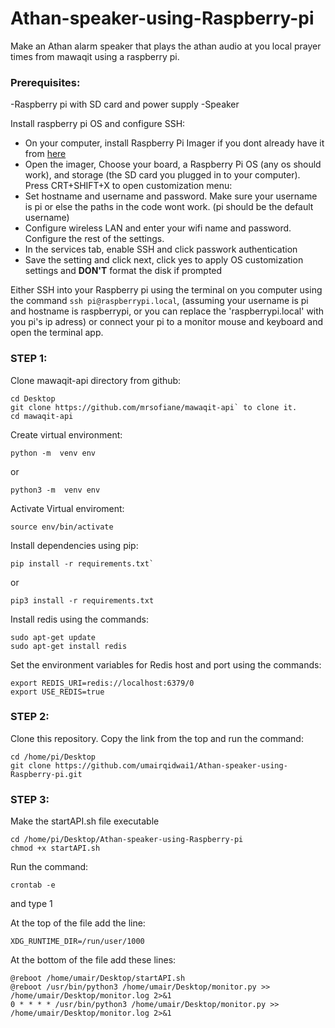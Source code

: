 # Athan-speaker-using-Raspberry-pi
Make an Athan alarm speaker that plays the athan audio at you local prayer times from mawaqit using a raspberry pi.

### Prerequisites: 
 -Raspberry pi with SD card and power supply
 -Speaker

Install raspberry pi OS and configure SSH:
 - On your computer, install Raspberry Pi Imager if you dont already have it from [here](https://www.raspberrypi.com/software/)
 - Open the imager, Choose your board, a Raspberry Pi OS (any os should work), and storage (the SD card you plugged in to your computer).
Press CRT+SHIFT+X to open customization menu: 
 - Set hostname and username and password. Make sure your username is pi or else the paths in the code wont work. (pi should be the default username)
 - Configure wireless LAN and enter your wifi name and password. Configure the rest of the settings.
 - In the services tab, enable SSH and click passwork authentication
 - Save the setting and click next, click yes to apply OS customization settings and **DON'T** format the disk if prompted

Either SSH into your Raspberry pi using the terminal on you computer using the command `ssh pi@raspberrypi.local`, (assuming your username is pi and hostname is raspberrypi, or you can replace the 'raspberrypi.local' with you pi's ip adress) or connect your pi to a monitor mouse and keyboard and open the terminal app.



### STEP 1:
Clone mawaqit-api directory from github:
```
cd Desktop
git clone https://github.com/mrsofiane/mawaqit-api` to clone it.
cd mawaqit-api
```
Create virtual environment:
```
python -m  venv env
```
or
```
python3 -m  venv env
```
Activate Virtual enviroment:
```
source env/bin/activate
```
Install dependencies using pip:
```
pip install -r requirements.txt`
```
or 
```
pip3 install -r requirements.txt
```
Install redis using the commands:
```
sudo apt-get update
sudo apt-get install redis
```
Set the environment variables for Redis host and port using the commands:
```
export REDIS_URI=redis://localhost:6379/0
export USE_REDIS=true
```


### STEP 2:

Clone this repository. Copy the link from the top and run the command: 
```
cd /home/pi/Desktop
git clone https://github.com/umairqidwai1/Athan-speaker-using-Raspberry-pi.git
```


### STEP 3:
Make the startAPI.sh file executable
```
cd /home/pi/Desktop/Athan-speaker-using-Raspberry-pi
chmod +x startAPI.sh
```
Run the command:
```
crontab -e
```
and type 1

At the top of the file add the line:
```
XDG_RUNTIME_DIR=/run/user/1000
```
At the bottom of the file add these lines:
```
@reboot /home/umair/Desktop/startAPI.sh
@reboot /usr/bin/python3 /home/umair/Desktop/monitor.py >> /home/umair/Desktop/monitor.log 2>&1
0 * * * * /usr/bin/python3 /home/umair/Desktop/monitor.py >> /home/umair/Desktop/monitor.log 2>&1
```

